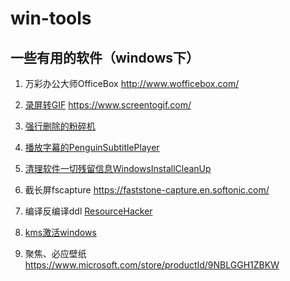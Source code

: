 # win-tools

## 一些有用的软件（windows下）

1. 万彩办公大师OfficeBox  http://www.wofficebox.com/

2. [录屏转GIF](./ScreenToGif.exe)  https://www.screentogif.com/

3. [强行删除的粉碎机 ](./粉碎机)

4. [播放字幕的PenguinSubtitlePlayer](./PenguinSubtitlePlayer.exe)

5. [清理软件一切残留信息WindowsInstallCleanUp](./WindowsInstallCleanUp)

6. 截长屏fscapture https://faststone-capture.en.softonic.com/

7. 编译反编译ddl [ResourceHacker](./ResourceHacker.4.2.5.146.chs.th_sjy.exe)

8. [kms激活windows](./HEU_KMS_Activator_v10.0.0.exe)

9. 聚焦、必应壁纸 https://www.microsoft.com/store/productId/9NBLGGH1ZBKW
